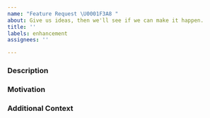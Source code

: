 ```yaml
---
name: "Feature Request \U0001F3A8 "
about: Give us ideas, then we'll see if we can make it happen.
title: ''
labels: enhancement
assignees: ''

---
```


<!-- If you have any questions while filling out this issue template, please reach out to our team directly: https://meeshkan.com/contact/  -->

### Description

<!-- Tell us all about your feature idea and give an example of how it'd be used -->

### Motivation

<!-- Why are you proposing this feature? What problem would it be solving? -->

### Additional Context

<!-- Anything else that will help us understand your vision -->
